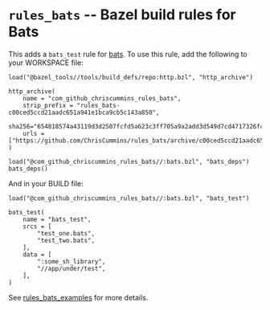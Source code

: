 # `rules_bats` -- Bazel build rules for Bats

This adds a `bats_test` rule for [bats](https://github.com/sstephenson/bats). 
To use this rule, add the following to your WORKSPACE file:

```
load("@bazel_tools//tools/build_defs/repo:http.bzl", "http_archive")

http_archive(
    name = "com_github_chriscummins_rules_bats",
    strip_prefix = "rules_bats-c00ced5ccd21aadc651a941e1bca9cb5c143a850",
    sha256="654818574a43119d3d2507fcfd5a623c3ff705a9a2add3d549d7cd4717326fc8",
    urls = ["https://github.com/ChrisCummins/rules_bats/archive/c00ced5ccd21aadc651a941e1bca9cb5c143a850.zip"],
)

load("@com_github_chriscummins_rules_bats//:bats.bzl", "bats_deps")
bats_deps()
```

And in your BUILD file:

```
load("@com_github_chriscummins_rules_bats//:bats.bzl", "bats_test")

bats_test(
    name = "bats_test",
    srcs = [
        "test_one.bats",
        "test_two.bats",
    ],
    data = [
        ":some_sh_library",
        "//app/under/test",
    ],
)
```

See [rules_bats_examples](https://github.com/ChrisCummins/rules_bats_examples) for more details.
